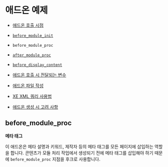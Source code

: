 # 애드온 예제

- [애드온 호출 시점](../)
 - [`before_module_init`](../before_module_init)
 - `before_module_proc`
 - [`after_module_proc`](../_module_proc)
 - [`before_display_content`](../before_display_content)
- [애드온 호출 시 전달되는 변수](../../02_pass_variables_when_call)
- [애드온 파일 작성](../../03_write_addon)
- [XE XML 쿼리 사용법](../../04_use_xml_query)
- [애드온 생성 시 고려 사항](../../05_consideration)

## before_module_proc

**메타 태그**

이 애드온은 메타 설명과 키워드, 제작자 등의 메타 태그를 모든 페이지에 삽입하는 역할을 합니다. 콘텐츠가 모듈 처리 작업에서 생성되기 전에 메타 태그를 삽입해야 하기 때문에 `before_module_proc` 지점을 후크로 사용합니다.
